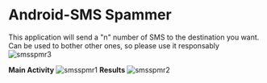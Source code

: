 # Android-SMS Spammer
 This application will send a "n" number of SMS to the destination you want. Can be used to bother other ones, so please use it responsably
![smsspmr3](https://user-images.githubusercontent.com/43243319/86520186-3c10bd80-be07-11ea-9417-a6682830d582.jpg)

**Main Activity**
![smsspmr1](https://user-images.githubusercontent.com/43243319/86520181-361adc80-be07-11ea-9ac6-ef90ae5745ef.jpg)
**Results**
![smsspmr2](https://user-images.githubusercontent.com/43243319/86520184-3a46fa00-be07-11ea-88c6-43b09a89eb77.jpg)
